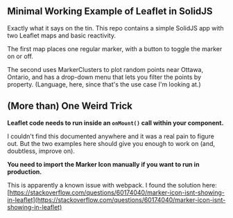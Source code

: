 ## Minimal Working Example of Leaflet in SolidJS

Exactly what it says on the tin. This repo contains a simple SolidJS app with two Leaflet maps and basic reactivity.

The first map places one regular marker, with a button to toggle the marker on or off.

The second uses MarkerClusters to plot random points near Ottawa, Ontario, and has a drop-down menu that lets you filter the points by property. (Language, here, since that's the use case I'm looking at.)

## (More than) One Weird Trick

**Leaflet code needs to run inside an `onMount()` call within your component.**

I couldn't find this documented anywhere and it was a real pain to figure out. But the two examples here should give you enough to work on (and, doubtless, improve on). 

**You need to import the Marker Icon manually if you want to run in production.**

This is apparently a known issue with webpack. I found the solution here: [https://stackoverflow.com/questions/60174040/marker-icon-isnt-showing-in-leaflet](https://stackoverflow.com/questions/60174040/marker-icon-isnt-showing-in-leaflet)

